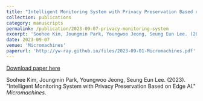 ```yaml
---
title: "Intelligent Monitoring System with Privacy Preservation Based on Edge AI"
collection: publications
category: manuscripts
permalink: /publication/2023-09-07-privacy-monitoring-system
excerpt: 'Soohee Kim, Joungmin Park, Youngwoo Jeong, Seung Eun Lee. (2023). &quot;Intelligent Monitoring System with Privacy Preservation Based on Edge AI.&quot; <i>Micromachines</i>.'
date: 2023-09-07
venue: 'Micromachines'
paperurl: 'http://yw-ray.github.io/files/2023-09-01-Micromachines.pdf'
---
```


<a href='http://yw-ray.github.io/files/2023-09-01-Micromachines.pdf'>Download paper here</a>

Soohee Kim, Joungmin Park, Youngwoo Jeong, Seung Eun Lee. (2023). &quot;Intelligent Monitoring System with Privacy Preservation Based on Edge AI.&quot; <i>Micromachines</i>.
